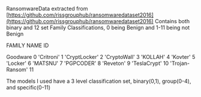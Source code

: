RansomwareData extracted from [https://github.com/rissgrouphub/ransomwaredataset2016](https://github.com/rissgrouphub/ransomwaredataset2016)
Contains both binary and 12 set Family Classifications, 0 being Benign and 1-11 being not Benign

FAMILY NAME          ID

Goodware              0
'Critroni'            1
'CryptLocker'         2
'CryptoWall'          3
'KOLLAH'              4
'Kovter'              5
'Locker'              6
'MATSNU'              7
'PGPCODER'            8
'Reveton'             9
'TeslaCrypt'         10
'Trojan-Ransom'      11

The models I used have a 3 level classification set, binary(0,1), group(0-4), and specific(0-11)
